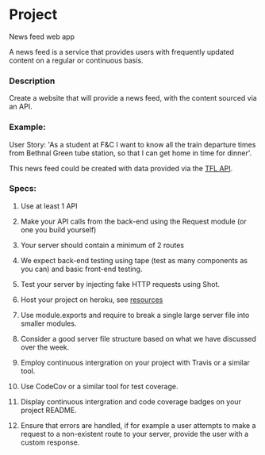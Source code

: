 # Project

News feed web app

A news feed is a service that provides users with frequently updated content on a regular or continuous basis. 

### Description

Create a website that will provide a news feed, with the content sourced via an API. 

### Example:

User Story:
'As a student at F&C I want to know all the train departure times from Bethnal Green tube station, so that I can get home in time for dinner'.

This news feed could be created with data provided via the [TFL API](https://api.tfl.gov.uk/).

### Specs:

1) Use at least 1 API 

2) Make your API calls from the back-end using the Request module (or one you build yourself)

3) Your server should contain a minimum of 2 routes

4) We expect back-end testing using tape (test as many components as you can) and basic front-end testing.

5) Test your server by injecting fake HTTP requests using Shot. 

6) Host your project on heroku, see [resources](https://github.com/foundersandcoders/master-reference/blob/master/coursebook/week-5/resources.md)

7) Use module.exports and require to break a single large server file into smaller modules.

8) Consider a good server file structure based on what we have discussed over the week.

9) Employ continuous intergration on your project with Travis or a similar tool.

10) Use CodeCov or a similar tool for test coverage.

11) Display continuous intergration and code coverage badges on your project README. 

12) Ensure that errors are handled, if for example a user attempts to make a request to a non-existent route to your server, provide the user with a custom response.    
